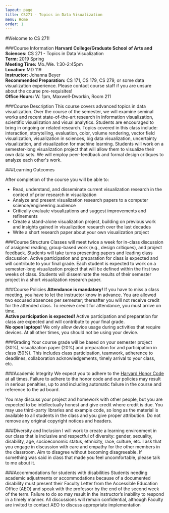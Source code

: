 ```yaml
---
layout: page
title: CS271 - Topics in Data Visualization
menu: Home
order: 1
---
```



#Welcome to CS 271!

###Course Information
**Harvard College/Graduate School of Arts and Sciences:** CS 271 - Topics in Data Visualization  
**Term:** 2019 Spring  
**Meeting Time:** Mo./We. 1:30-2:45pm  
**Location:** MD 119  
**Instructor:** Johanna Beyer  
**Recommended Preparation:** CS 171, CS 179, CS 279, or some data visualization experience. Please contact course staff if you are unsure about the course pre-requisites!  
**Office Hours:** W. 1pm, Maxwell-Dworkin, Room 211

###Course Description
This course covers advanced topics in data visualization. Over the course of the semester, we will examine seminal works and recent state-of-the-art research in information visualization, scientific visualization and visual analytics. Students are encouraged to bring in ongoing or related research. Topics covered in this class include: interaction, storytelling, evaluation, color, volume rendering, vector field visualization, visualization in sciences, big data visualization, uncertainty visualization, and visualization for machine learning.
Students will work on a semester-long visualization project that will allow them to visualize their own data sets. We will employ peer-feedback and formal design critiques to analyze each other's work.


###Learning Outcomes

After completion of the course you will be able to:

- Read, understand, and disseminate current visualization research in the context of prior research in visualization
- Analyze and present visualization research papers to a computer science/engineering audience
- Critically evaluate visualizations and suggest improvements and refinements
- Create a stand-alone visualization project, building on previous work and insights gained in visualization research over the last decades
- Write a short research paper about your own visualization project

###Course Structure
Classes will meet twice a week for in-class discussion of assigned reading, group-based work (e.g., design critiques), and project feedback. Students will take turns presenting papers and leading class discussion. 
Active participation and preparation for class is expected and will contribute to your final grade.
Each student is expected to work on a semester-long visualization project that will be defined within the first two weeks of class. Students will disseminate the results of their semester project in a short visualization research paper.

###Course Policies
**Attendance is mandatory!** If you have to miss a class meeting, you have to let the instructor know in advance. You are allowed two excused absences per semester; thereafter you will not receive credit for the attended class. To receive credit for attendance, you must arrive on time.  
**Active participation is expected!** Active participation and preparation for class are expected and will contribute to your final grade.  
**No open laptops!** We only allow device usage during activities that require devices. At all other times, you should not be using your device.

###Grading
Your course grade will be based on your semester project (30%), visualization paper (20%) and preparation for and participation in class (50%). This includes class participation, teamwork, adherence to deadlines, collaboration acknowledgements, timely arrival to your class, etc.

###Academic Integrity
We expect you to adhere to the [Harvard Honor Code](http://honor.fas.harvard.edu/honor-code) at all times. Failure to adhere to the honor code and our policies may result in serious penalties, up to and including automatic failure in the course and reference to the ad board.

You may discuss your project and homework with other people, but you are expected to be intellectually honest and give credit where credit is due. 
You may use third-party libraries and example code, so long as the material is available to all students in the class and you give proper attribution. Do not remove any original copyright notices and headers. 


###Diversity and Inclusion
I will work to create a learning environment in our class that is inclusive and respectful of diversity: gender, sexuality, disability, age, socioeconomic status, ethnicity, race, culture, etc. 
I ask that you engage in discussion with care and empathy for the other members in the classroom. Aim to disagree without becoming disagreeable. If something was said in class that made you feel uncomfortable, please talk to me about it. 


###Accommodations for students with disabilities
Students needing academic adjustments or accommodations because of a documented disability must present their Faculty Letter from the Accessible Education Office (AEO) and speak with the professor by the end of the second week of the term. Failure to do so may result in the instructor’s inability to respond in a timely manner. All discussions will remain confidential, although Faculty are invited to contact AEO to discuss appropriate implementation


<!--

-->